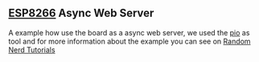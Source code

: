 ## [ESP8266](https://en.wikipedia.org/wiki/ESP8266) Async Web Server

A example how use the board as a async web server, we used the [pio](https://platformio.org/) as tool and for more information about the example you can see on [Random Nerd Tutorials](//https://randomnerdtutorials.com/esp8266-nodemcu-async-web-server-espasyncwebserver-library/) 


